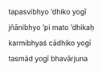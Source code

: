 tapasvibhyo ’dhiko yogī

jñānibhyo ’pi mato ’dhikaḥ

karmibhyaś cādhiko yogī

tasmād yogī bhavārjuna